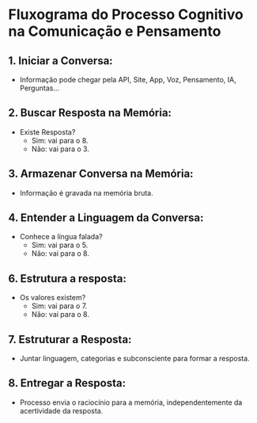 # Fluxograma do Processo Cognitivo na Comunicação e Pensamento

## 1. **Iniciar a Conversa:**

- Informação pode chegar pela API, Site, App, Voz, Pensamento, IA, Perguntas...

## 2. **Buscar Resposta na Memória:**

- Existe Resposta?
  - Sim: vai para o 8.
  - Não: vai para o 3.

## 3. **Armazenar Conversa na Memória:**

- Informação é gravada na memória bruta.

## 4. **Entender a Linguagem da Conversa:**

- Conhece a língua falada?
  - Sim: vai para o 5.
  - Não: vai para o 8.

## 6. **Estrutura a resposta:**

- Os valores existem?
  - Sim: vai para o 7.
  - Não: vai para o 8.

## 7. **Estruturar a Resposta:**

- Juntar linguagem, categorias e subconsciente para formar a resposta.

## 8. **Entregar a Resposta:**

- Processo envia o raciocínio para a memória, independentemente da acertividade da resposta.
